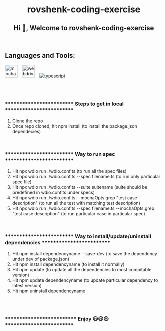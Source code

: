 
<h1 align="center"><b>rovshenk-coding-exercise</b></h1>
<h2 align="center">Hi 👋, Welcome to rovshenk-coding-exercise</h2>

<br>
<h2 align="left"><b>Languages and Tools:</b></h2>
<p align="left"> <a href="https://mochajs.org" target="_blank" rel="noreferrer"> <img src="https://www.vectorlogo.zone/logos/mochajs/mochajs-icon.svg" alt="mocha" width="40" height="40"/> </a> &ensp; <a href="https://webdriver.io" target="_blank" rel="noreferrer"> <img src="https://i.ibb.co/Ldy6jtx/webdriverio-1-2.jpg" alt="webdriverio" width=40 height=40 /> </a> &ensp; <a href="https://www.typescriptlang.org/" target="_blank" rel="noreferrer"> <img src="https://i.ibb.co/nMRVktJ/typescript-1-4.jpg" alt="typescript" style="max-width: 20% height=20%;"/> </a> </p>



<br><br>
<h3>************************ Steps to get in local ************************</h3> 

1. Clone the repo
2. Once repo cloned, hit npm install (to install the package.json dependecies)


<br>
<h3>************************ Way to run spec ************************</h3>

1. Hit npx wdio run ./wdio.conf.ts (to run all the spec files)
2. Hit npx wdio run ./wdio.conf.ts --spec filename.ts (to run only particular spec file)
3. Hit npx wdio run ./wdio.conf.ts --suite suitename (suite should be predefined in wdio.conf.ts under specs)
4. Hit npx wdio run ./wdio.conf.ts --mochaOpts.grep "test case description" (to run all the test with matching test description)
5. Hit npx wdio run ./wdio.conf.ts --spec filename.ts --mochaOpts.grep "test case description" (to run particular case in particular spec)


<br>
<h3>************************ Way to install/update/uninstall dependencies ************************</h3>

1. Hit npm install dependencyname --save-dev (to save the dependency under dev of package.json)
2. Hit npm install dependencyname (to install it normally)
3. Hit npm update (to update all the dependencies to most compitable version)
4. Hit npm update dependencyname (to update particular dependency to latest version)
5. Hit npm uninstall dependencyname


<br><br>


<h3><b>************************* Enjoy 😃😃😃 ************************</b></h3>
